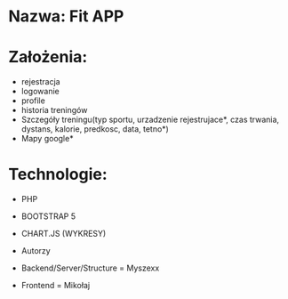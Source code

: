 # Nazwa: Fit APP

# Założenia: 

- rejestracja
- logowanie
- profile
- historia treningów
- Szczegóły treningu(typ sportu, urzadzenie rejestrujace*, czas trwania, dystans, kalorie, predkosc, data, tetno*)
- Mapy google*

# Technologie:

- PHP
- BOOTSTRAP 5
- CHART.JS (WYKRESY)

- Autorzy
- Backend/Server/Structure = Myszexx
- Frontend = Mikołaj
